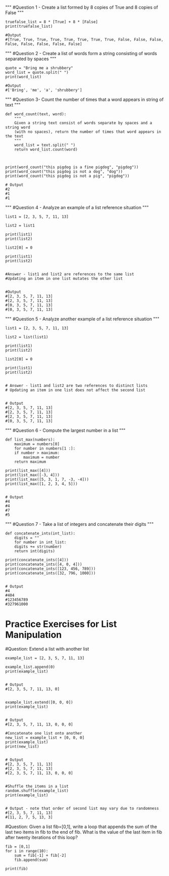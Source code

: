 """
#Question 1 - Create a list formed by 8 copies of True and 8 copies of False
"""

	truefalse_list = 8 * [True] + 8 * [False]
	print(truefalse_list)

	#Output
	#[True, True, True, True, True, True, True, True, False, False, False, False, False, False, False, False]


"""
#Question 2 - Create a list of words form a string consisting of words separated by spaces
"""

	quote = "Bring me a shrubbery"
	word_list = quote.split(" ")
	print(word_list)

	#Output
	#['Bring', 'me', 'a', 'shrubbery']


"""
#Question 3- Count the number of times that a word appears in string of text
"""

	def word_count(text, word):
	    """
	    Given a string text consist of words separate by spaces and a string word
	    (with no spaces), return the number of times that word appears in the text
	    """
	    word_list = text.split(" ")
	    return word_list.count(word)



	print(word_count("this pigdog is a fine pigdog", "pigdog"))
	print(word_count("this pigdog is not a dog", "dog"))
	print(word_count("this pigdog is not a pig", "pigdog"))

	# Output
	#2
	#1
	#1



"""
#Question 4 - Analyze an example of a list reference situation
"""


	list1 = [2, 3, 5, 7, 11, 13]

	list2 = list1

	print(list1)
	print(list2)

	list2[0] = 0

	print(list1)
	print(list2)


	#Answer - list1 and list2 are references to the same list
	#Updating an item in one list mutates the other list


	#Output
	#[2, 3, 5, 7, 11, 13]
	#[2, 3, 5, 7, 11, 13]
	#[0, 3, 5, 7, 11, 13]
	#[0, 3, 5, 7, 11, 13]
	
	
"""
#Question 5 - Analyze another example of a list reference situation
"""

	list1 = [2, 3, 5, 7, 11, 13]

	list2 = list(list1)

	print(list1)
	print(list2)

	list2[0] = 0

	print(list1)
	print(list2)


	# Answer - list1 and list2 are two references to distinct lists
	# Updating an item in one list does not affect the second list


	# Output
	#[2, 3, 5, 7, 11, 13]
	#[2, 3, 5, 7, 11, 13]
	#[2, 3, 5, 7, 11, 13]
	#[0, 3, 5, 7, 11, 13]



"""
#Question 6 - Compute the largest number in a list
"""

	def list_max(numbers):
	    maximum = numbers[0]
	    for number in numbers[1 :]:
		if number > maximum:
		    maximum = number
	    return maximum

	print(list_max([4]))
	print(list_max([-3, 4]))
	print(list_max([5, 3, 1, 7, -3, -4]))
	print(list_max([1, 2, 3, 4, 5]))


	# Output
	#4
	#4
	#7
	#5



"""
#Question 7 - Take a list of integers and concatenate their digits
"""

	def concatenate_ints(int_list):
	    digits = ""
	    for number in int_list:
		digits += str(number)
	    return int(digits)

	print(concatenate_ints([4]))
	print(concatenate_ints([4, 0, 4]))
	print(concatenate_ints([123, 456, 789]))
	print(concatenate_ints([32, 796, 1000]))


	# Output
	#4
	#404
	#123456789
	#327961000


# Practice Exercises for List Manipulation

#Question: Extend a list with another list

	example_list = [2, 3, 5, 7, 11, 13]

	example_list.append(0)
	print(example_list)


	# Output
	#[2, 3, 5, 7, 11, 13, 0]
	
	
	example_list.extend([0, 0, 0])
	print(example_list)


	# Output
	#[2, 3, 5, 7, 11, 13, 0, 0, 0]
	
	#Concatenate one list onto another
	new_list = example_list + [0, 0, 0]
	print(example_list)
	print(new_list)


	# Output
	#[2, 3, 5, 7, 11, 13]
	#[2, 3, 5, 7, 11, 13]
	#[2, 3, 5, 7, 11, 13, 0, 0, 0]
	
	
	#Shuffle the items in a list
	random.shuffle(example_list)    
	print(example_list)


	# Output - note that order of second list may vary due to randomness
	#[2, 3, 5, 7, 11, 13]
	#[11, 2, 7, 5, 13, 3]

#Question: Given a list fib=[0,1], write a loop that appends the sum of the last two items in fib to the end of fib. What is the value of the last item in fib after twenty iterations of this loop? 

	fib = [0,1]
	for i in range(10):
	    sum = fib[-1] + fib[-2]
	    fib.append(sum)

	print(fib)
